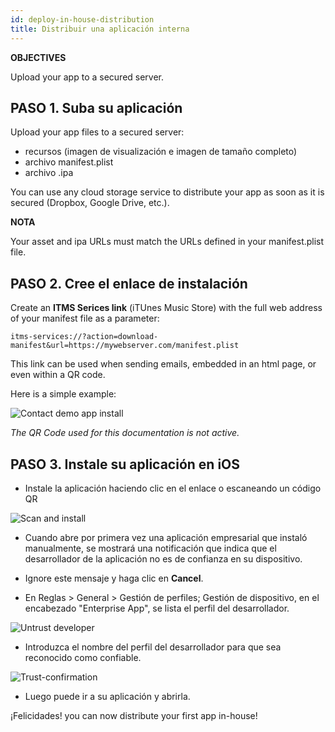 ```yaml
---
id: deploy-in-house-distribution
title: Distribuir una aplicación interna
---
```


<div class = "objectives"> 

**OBJECTIVES**

Upload your app to a secured server.</div> 

## PASO 1. Suba su aplicación

Upload your app files to a secured server:

* recursos (imagen de visualización e imagen de tamaño completo)
* archivo manifest.plist
* archivo .ipa

You can use any cloud storage service to distribute your app as soon as it is secured (Dropbox, Google Drive, etc.).<div class = "tips"> 

**NOTA**

Your asset and ipa URLs must match the URLs defined in your manifest.plist file.</div> 

## PASO 2. Cree el enlace de instalación

Create an **ITMS Serices link** (iTUnes Music Store) with the full web address of your manifest file as a parameter:

    itms-services://?action=download-manifest&url=https://mywebserver.com/manifest.plist
    
    

This link can be used when sending emails, embedded in an html page, or even within a QR code.

Here is a simple example:

![Contact demo app install](assets/en/deploy-in-house/Contact-demo-app-install.png)

*The QR Code used for this documentation is not active.*

## PASO 3. Instale su aplicación en iOS

* Instale la aplicación haciendo clic en el enlace o escaneando un código QR

![Scan and install](assets/en/deploy-in-house/Scan-and-install.png)

* Cuando abre por primera vez una aplicación empresarial que instaló manualmente, se mostrará una notificación que indica que el desarrollador de la aplicación no es de confianza en su dispositivo.

* Ignore este mensaje y haga clic en **Cancel**.

* En Reglas > General > Gestión de perfiles; Gestión de dispositivo, en el encabezado "Enterprise App", se lista el perfil del desarrollador.

![Untrust developer](assets/en/deploy-in-house/Untrust-developer.png)

* Introduzca el nombre del perfil del desarrollador para que sea reconocido como confiable.

![Trust-confirmation](assets/en/deploy-in-house/Trust-confirmation.png)

* Luego puede ir a su aplicación y abrirla.

¡Felicidades! you can now distribute your first app in-house!